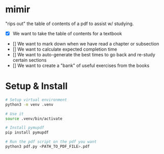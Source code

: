 # mimir

"rips out" the table of contents of a pdf to assist w/ studying.

- [x] We want to take the table of contents for a textbook
- [] We want to mark down when we have read a chapter or subsection
- [] We want to calculate expected completion time
- [] We want to auto-generate the best times to go back and re-study certain sections
- [] We want to create a "bank" of useful exercises from the books


# Setup & Install


```bash
# Setup virtual environment
python3 -m venv .venv

# Use it
source .venv/bin/activate

# Install pymupdf
pip install pymupdf

# Run the pdf script on the pdf you want
python3 pdf.py <PATH_TO_PDF_FILE>.pdf
```
